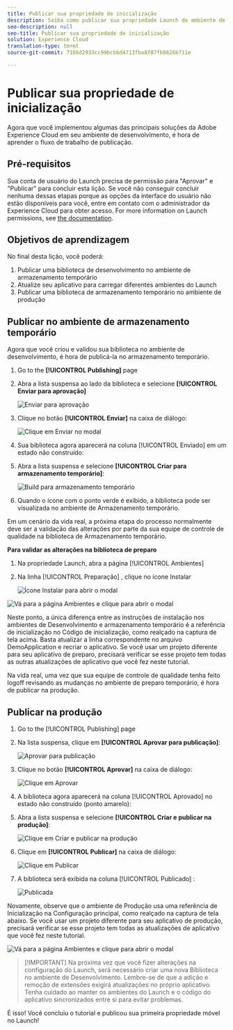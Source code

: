 ```yaml
---
title: Publicar sua propriedade de inicialização
description: Saiba como publicar sua propriedade Launch do ambiente de desenvolvimento para os ambientes de armazenamento temporário e produção. Esta lição é parte do tutorial Implementação da Experience Cloud em aplicativos móveis Android com o Launch.
seo-description: null
seo-title: Publicar sua propriedade de inicialização
solution: Experience Cloud
translation-type: tm+mt
source-git-commit: 7166d2933cc99bcbbd4713fba8f87fb0826b711e

---
```



# Publicar sua propriedade de inicialização

Agora que você implementou algumas das principais soluções da Adobe Experience Cloud em seu ambiente de desenvolvimento, é hora de aprender o fluxo de trabalho de publicação.

## Pré-requisitos

Sua conta de usuário do Launch precisa de permissão para "Aprovar" e "Publicar" para concluir esta lição. Se você não conseguir concluir nenhuma dessas etapas porque as opções da interface do usuário não estão disponíveis para você, entre em contato com o administrador da Experience Cloud para obter acesso. For more information on Launch permissions, see [the documentation](https://docs.adobe.com/content/help/en/launch/using/reference/admin/user-permissions.html).

## Objetivos de aprendizagem

No final desta lição, você poderá:

1. Publicar uma biblioteca de desenvolvimento no ambiente de armazenamento temporário
1. Atualize seu aplicativo para carregar diferentes ambientes do Launch
1. Publicar uma biblioteca de armazenamento temporário no ambiente de produção

## Publicar no ambiente de armazenamento temporário

Agora que você criou e validou sua biblioteca no ambiente de desenvolvimento, é hora de publicá-la no armazenamento temporário.

1. Go to the **[!UICONTROL Publishing]** page

1. Abra a lista suspensa ao lado da biblioteca e selecione **[!UICONTROL Enviar para aprovação]**

   ![Enviar para aprovação](images/mobile-publishing-submitForApproval.png)

1. Clique no botão **[!UICONTROL Enviar]** na caixa de diálogo:

   ![Clique em Enviar no modal](images/mobile-publishing-submit.png)

1. Sua biblioteca agora aparecerá na coluna [!UICONTROL Enviado] em um estado não construído:

1. Abra a lista suspensa e selecione **[!UICONTROL Criar para armazenamento temporário]**:

   ![Build para armazenamento temporário](images/mobile-publishing-buildForStaging.png)
1. Quando o ícone com o ponto verde é exibido, a biblioteca pode ser visualizada no ambiente de Armazenamento temporário.

Em um cenário da vida real, a próxima etapa do processo normalmente deve ser a validação das alterações por parte da sua equipe de controle de qualidade na biblioteca de Armazenamento temporário.

**Para validar as alterações na biblioteca de preparo**

1. Na propriedade Launch, abra a página [!UICONTROL Ambientes]

1. Na linha [!UICONTROL Preparação] , clique no ícone Instalar

   ![Ícone](images/mobile-launch-installIcon.png) Instalar para abrir o modal

![Vá para a página Ambientes e clique para abrir o modal](images/android/mobile-publishing-getStagingCode.png)

Neste ponto, a única diferença entre as instruções de instalação nos ambientes de Desenvolvimento e armazenamento temporário é a referência de inicialização no Código de inicialização, como realçado na captura de tela acima.   Basta atualizar a linha correspondente no arquivo DemoApplication e recriar o aplicativo. Se você usar um projeto diferente para seu aplicativo de preparo, precisará verificar se esse projeto tem todas as outras atualizações de aplicativo que você fez neste tutorial.

Na vida real, uma vez que sua equipe de controle de qualidade tenha feito logoff revisando as mudanças no ambiente de preparo temporário, é hora de publicar na produção.

## Publicar na produção

1. Go to the [!UICONTROL Publishing] page

1. Na lista suspensa, clique em **[!UICONTROL Aprovar para publicação]**:

   ![Aprovar para publicação](images/mobile-publishing-approveForPublishing.png)

1. Clique no botão **[!UICONTROL Aprovar]** na caixa de diálogo:

   ![Clique em Aprovar](images/mobile-publishing-approve.png)

1. A biblioteca agora aparecerá na coluna [!UICONTROL Aprovado] no estado não construído (ponto amarelo):

1. Abra a lista suspensa e selecione **[!UICONTROL Criar e publicar na produção]**:

   ![Clique em Criar e publicar na produção](images/mobile-publishing-buildAndPublishToProduction.png)

1. Clique em **[!UICONTROL Publicar]** na caixa de diálogo:

   ![Clique em Publicar](images/mobile-publishing-publish.png)

1. A biblioteca será exibida na coluna [!UICONTROL Publicado] :

   ![Publicada](images/mobile-publishing-published.png)

Novamente, observe que o ambiente de Produção usa uma referência de Inicialização na Configuração principal, como realçado na captura de tela abaixo.  Se você usar um projeto diferente para seu aplicativo de produção, precisará verificar se esse projeto tem todas as atualizações de aplicativo que você fez neste tutorial.

![Vá para a página Ambientes e clique para abrir o modal](images/android/mobile-publishing-getProductionCode.png)

>[!IMPORTANT] Na próxima vez que você fizer alterações na configuração do Launch, será necessário criar uma nova Biblioteca no ambiente de Desenvolvimento. Lembre-se de que a adição e remoção de extensões exigirá atualizações no próprio aplicativo. Tenha cuidado ao manter os ambientes do Launch e o código do aplicativo sincronizados entre si para evitar problemas.

É isso! Você concluiu o tutorial e publicou sua primeira propriedade móvel no Launch!